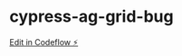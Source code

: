 # cypress-ag-grid-bug

[Edit in Codeflow ⚡️](https://stackblitz.com/~/github.com/JmdAtKmd/cypress-ag-grid-bug)
